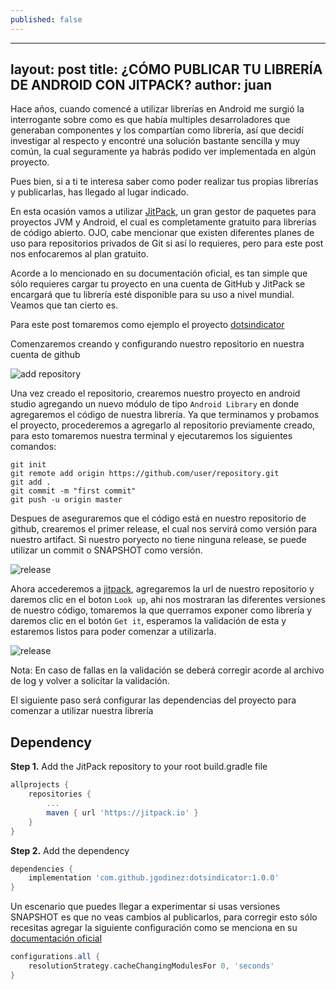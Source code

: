 ```yaml
---
published: false
---
```

---
layout: post
title: ¿CÓMO PUBLICAR TU LIBRERÍA DE ANDROID CON JITPACK?
author: juan
---

Hace años, cuando comencé a utilizar librerías en Android me surgió la interrogante sobre como es que había multiples desarroladores que generaban componentes y los compartían como librería, así que decidí investigar al respecto y encontré una solución bastante sencilla y muy común, la cual seguramente ya habrás podido ver implementada en algún proyecto. 


Pues bien, si a ti te interesa saber como poder realizar tus propias librerías y publicarlas, has llegado al lugar indicado.

<!--more-->

En esta ocasión vamos a utilizar [JitPack](https://jitpack.io/ "JitPack"), un gran gestor de paquetes para proyectos JVM y Android, el cual es completamente gratuito para librerías de código abierto. OJO, cabe mencionar que existen diferentes planes de uso para repositorios privados de Git si así lo requieres, pero para este post nos enfocaremos al plan gratuito.

Acorde a lo mencionado en su documentación oficial, es tan simple que sólo requieres cargar tu proyecto en una cuenta de GitHub y JitPack se encargará que tu librería esté disponible para su uso a nivel mundial. Veamos que tan cierto es.

Para este post tomaremos como ejemplo el proyecto [dotsindicator](https://github.com/jgodinez/dotsindicator "dotsindicator")

Comenzaremos creando y configurando nuestro repositorio en nuestra cuenta de github

![add repository]({{site.baseurl}}/images/git-new-repository.png)

Una vez creado el repositorio, crearemos nuestro proyecto en android studio agregando un nuevo módulo de tipo `Android Library` en donde agregaremos el código de nuestra librería. Ya que terminamos y probamos el proyecto, procederemos a agregarlo al repositorio previamente creado, para esto tomaremos nuestra terminal y ejecutaremos los siguientes comandos:

```git
git init
git remote add origin https://github.com/user/repository.git
git add .
git commit -m "first commit"
git push -u origin master
```

Despues de aseguraremos que el código está en nuestro repositorio de github, crearemos el primer release, el cual nos servirá como versión para nuestro artifact. Si nuestro poryecto no tiene ninguna release, se puede utilizar un commit o SNAPSHOT como versión.

![release]({{site.baseurl}}/images/git-rc.png)

Ahora accederemos a [jitpack](https://jitpack.io/ "jitpack"), agregaremos la url de nuestro repositorio y daremos clic en el boton `Look up`, ahi nos mostraran las diferentes versiones de nuestro código, tomaremos la que querramos exponer como librería y daremos clic en el botón `Get it`, esperamos la validación de esta y estaremos listos para poder comenzar a utilizarla. 

![release]({{site.baseurl}}/images/jitpack-rc.png)

Nota: En caso de fallas en la validación se deberá corregir acorde al archivo de log y volver a solicitar la validación.

El siguiente paso será configurar las dependencias del proyecto para comenzar a utilizar nuestra librería

## Dependency

**Step 1.** Add the JitPack repository to your root build.gradle file
```gradle
allprojects {
    repositories {
        ...
        maven { url 'https://jitpack.io' }
    }
}
```
   
**Step 2.** Add the dependency
```gradle
dependencies {
    implementation 'com.github.jgodinez:dotsindicator:1.0.0'
}
```

Un escenario que puedes llegar a experimentar si usas versiones SNAPSHOT es que no veas cambios al publicarlos, para corregir esto sólo recesitas agregar la siguiente configuración como se menciona en su [documentación oficial](https://jitpack.io/docs/ "docs") 

```gradle
configurations.all {
    resolutionStrategy.cacheChangingModulesFor 0, 'seconds'
}
``` 
